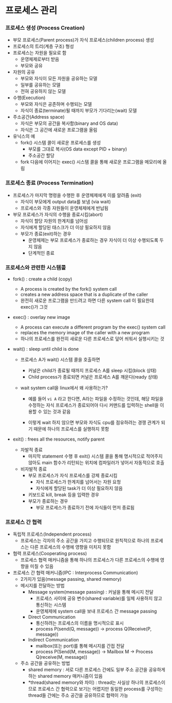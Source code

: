 # 프로세스 관리



### 프로세스 생성 (Process Creation)

- 부모 프로세스(Parent process)가 자식 프로세스(children process) 생성
- 프로세스의 트리(계층 구조) 형성
- 프로세스는 자원을 필요로 함
  - 운영체제로부터 받음
  - 부모와 공유
- 자원의 공유
  - 부모와 자식이 모든 자원을 공유하는 모델
  - 일부를 공유하는 모델
  - 전혀 공유하지 않는 모델
- 수행(Execution)
  - 부모와 자식은 공존하며 수행되는 모델
  - 자식이 종료(terminate)될 때까지 부모가 기다리는(wait) 모델
- 주소공간(Address space)
  - 자식은 부모의 공간을 복사함(binary and OS data)
  - 자식은 그 공간에 새로운 프로그램을 올림
- 유닉스의 예
  - fork() 시스템 콜이 새로운 프로세스를 생성
    - 부모를 그대로 복사(OS data except PID + binary)
    - 주소공간 할당
  - fork 다음에 이어지는 exec() 시스템 콜을 통해 새로운 프로그램을 메모리에 올림



### 프로세스 종료 (Process Termination)

- 프로세스가 마지막 명령을 수행한 후 운영체제에게 이를 알려줌 (exit)
  - 자식이 부모에게 output data를 보냄 (via wait)
  - 프로세스와 각종 자원들이 운영체제에게 반납됨
- 부모 프로세스가 자식의 수행을 종료시킴(abort)
  - 자식이 할당 자원의 한계치를 넘어섬
  - 자식에게 할당된 태스크가 더 이상 필요하지 않음
  - 부모가 종료(exit)하는 경우
    - 운영체제는 부모 프로세스가 종료하는 경우 자식이 더 이상 수행되도록 두지 않음
    - 단계적인 종료





### 프로세스와 관련한 시스템콜

- fork() : create a child (copy)

  - A process is created by the fork() system call
  - creates a new address space that is a duplicate of the caller
  - 완전히 새로운 프로그램을 만드려고 하면 다른 system call 이 필요한데 exec()가 그것

- exec() : overlay new image

  - A process can execute a different program by the exec() system call
  - replaces the memory image of the caller with a new program
  - 하나의 프로세스를 완전히 새로운 다른 프로세스로 덮어 씌워서 실행시키는 것

- wait() : sleep until child is done

  - 프로세스 A가 wait() 시스템 콜을 호출하면

    - 커널은 child가 종료될 때까지 프로세스 A를 sleep 시킴(block 상태)
    - Child process가 종료되면 커널은 프로세스 A를 깨운다(ready 상태)

  - wait system call을 linux에서 왜 사용하는가?

    - 예를 들어 `vi A` 라고 한다면, A라는 파일을 수정하는 것인데, 해당 파일을 수정하는 자식 프로세스가 종료되어야 다시 커맨드를 입력하는 shell을 이용할 수 있는 것과 같음

    - 이렇게 wait 하지 않으면 부모와 자식도 cpu를 점유하려는 경쟁 관계가 되기 때문에 하나의 프로세스를 실행하지 못함

- exit() : frees all the resources, notify parent

  - 자발적 종료
    - 마지막 statement 수행 후 exit() 시스템 콜을 통해 명시적으로 적어주지 않아도 main 함수가 리턴되는 위치에 컴파일러가 넣어서 자동적으로 호출
  - 비자발적 종료
    - 부모 프로세스가 자식 프로세스를 강제 종료시킴
      - 자식 프로세스가 한계치를 넘어서는 자원 요청
      - 자식에게 할당된 task가 더 이상 필요하지 않음
    - 키보드로 kill, break 등을 입력한 경우
    - 부모가 종료하는 경우
      - 부모 프로세스가 종료하기 전에 자식들이 먼저 종료됨



### 프로세스 간 협력

- 독립적 프로세스(Independent process)
  - 프로세스는 각자의 주소 공간을 가지고 수행되므로 원칙적으로 하나의 프로세스는 다른 프로세스의 수행에 영향을 미치지 못함
- 협력 프로세스(Cooperating process)
  - 프로세스 협력 매커니즘을 통해 하나의 프로세스가 다른 프로세스의 수행에 영향을 미칠 수 있음
- 프로세스 간 협력 매커니즘(IPC : Interprocess Communication)
  - 2가지가 있음(message passing, shared memory)
  - 메시지를 전달하는 방법
    - Message system(message passing) : 커널을 통해 메시지 전달
      - 프로세스 사이에 공유 변수(shared variable)를 일체 사용하지 않고 통신하는 시스템
      - 운영체제에 system call을 보내 프로세스 간 message passing
    - Direct Communication
      - 통신하려는 프로세스의 이름을 명시적으로 표시
      - process P(send(Q, message)) -> process Q(Receive(P, message))
    - Indirect Communication
      - mailbox(또는 port)를 통해 메시지를 간접 전달
      - process P(Send(M, message)) -> Mailbox M -> Process Q(receive(M, message))
  - 주소 공간을 공유하는 방법
    - shared memory : 서로 다른 프로세스 간에도 일부 주소 공간을 공유하게 하는 shared memory 매커니즘이 있음
    - *thread(shared memory와 차이) : thread는 사실상 하나의 프로세스이므로 프로세스 간 협력으로 보기는 어렵지만 동일한 process를 구성하는 thread들 간에는 주소 공간을 공유하므로 협력이 가능
